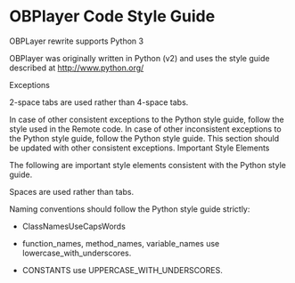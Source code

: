 # OBPlayer Code Style Guide

OBPLayer rewrite supports Python 3

OBPlayer was originally written in Python (v2) and uses the style guide described at http://www.python.org/

Exceptions

2-space tabs are used rather than 4-space tabs.

In case of other consistent exceptions to the Python style guide, follow the style used in the Remote code. In case of other inconsistent exceptions to the Python style guide, follow the Python style guide. This section should be updated with other consistent exceptions. Important Style Elements

The following are important style elements consistent with the Python style guide.

Spaces are used rather than tabs.

Naming conventions should follow the Python style guide strictly:

- ClassNamesUseCapsWords

- function_names, method_names, variable_names use lowercase_with_underscores.

- CONSTANTS use UPPERCASE_WITH_UNDERSCORES. 
